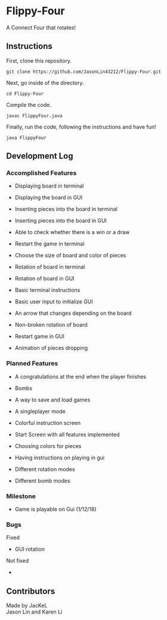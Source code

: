 # Flippy-Four

A Connect Four that rotates!


## Instructions

First, clone this repository.

```
git clone https://github.com/JasonLin43212/Flippy-Four.git
```

Next, go inside of the directory.

```
cd Flippy-Four
```

Compile the code.

```
javac FlippyFour.java
```

Finally, run the code, following the instructions and have fun!

```
java FlippyFour
```

## Development Log

### Accomplished Features

* Displaying board in terminal

* Displaying the board in GUI

* Inserting pieces into the board in terminal

* Inserting pieces into the board in GUI

* Able to check whether there is a win or a draw

* Restart the game in terminal

* Choose the size of board and color of pieces

* Rotation of board in terminal

* Rotation of board in GUI

* Basic terminal instructions

* Basic user input to initialize GUI

* An arrow that changes depending on the board

* Non-broken rotation of board

* Restart game in GUI

* Animation of pieces dropping

### Planned Features

* A congratulations at the end when the player finishes

* Bombs

* A way to save and load games

* A singleplayer mode

* Colorful instruction screen

* Start Screen with all features implemented

* Choosing colors for pieces

* Having instructions on playing in gui

* Different rotation modes

* Different bomb modes

### Milestone

* Game is playable on Gui (1/12/18)

### Bugs

Fixed

* GUI rotation


Not fixed

*


## Contributors
Made by JacKeL  
Jason Lin and Karen Li
